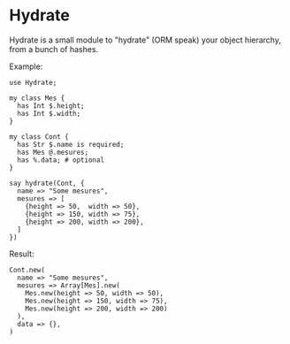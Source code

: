 Hydrate
=======

Hydrate is a small module to "hydrate" (ORM speak) your object hierarchy, from a bunch of hashes.

Example:

```perl6
use Hydrate;

my class Mes {
  has Int $.height;
  has Int $.width;
}

my class Cont {
  has Str $.name is required;
  has Mes @.mesures;
  has %.data; # optional 
}

say hydrate(Cont, {
  name => "Some mesures",
  mesures => [
    {height => 50,  width => 50},
    {height => 150, width => 75},
    {height => 200, width => 200},
  ]
})
```

Result:

```perl6
Cont.new(
  name => "Some mesures",
  mesures => Array[Mes].new(
    Mes.new(height => 50, width => 50),
    Mes.new(height => 150, width => 75),
    Mes.new(height => 200, width => 200)
  ),
  data => {},
)
```
